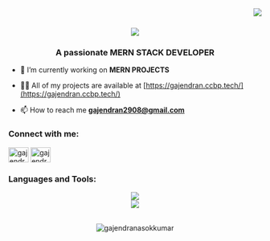 <img align="right" src="https://visitor-badge.laobi.icu/badge?page_id=gajendranasokkumar.gajendranasokkumar" />

<h1 align="center">
    <img src="https://readme-typing-svg.herokuapp.com/?font=Righteous&size=35&center=true&vCenter=true&width=500&height=70&duration=4000&lines=Hi+There!+👋;+I'm+Gajendran!;" />
</h1>
<h3 align="center">A passionate MERN STACK DEVELOPER </h3>

- 🔭 I’m currently working on **MERN PROJECTS**

- 👨‍💻 All of my projects are available at [https://gajendran.ccbp.tech/](https://gajendran.ccbp.tech/)

- 📫 How to reach me **gajendran2908@gmail.com**

<h3 align="left">Connect with me:</h3>
<p align="left">
<a href="https://linkedin.com/in/gajendranasokkumar" target="blank"><img align="center" src="https://raw.githubusercontent.com/rahuldkjain/github-profile-readme-generator/master/src/images/icons/Social/linked-in-alt.svg" alt="gajendranasokkumar" height="30" width="40" /></a>
<a href="https://www.leetcode.com/gajendrana" target="blank"><img align="center" src="https://raw.githubusercontent.com/rahuldkjain/github-profile-readme-generator/master/src/images/icons/Social/leet-code.svg" alt="gajendrana" height="30" width="40" /></a>
</p>

<h3 align="left">Languages and Tools:</h3>
<div align="center">
    <img src="https://skillicons.dev/icons?i=react,bootstrap,html,css,vscode,github,git,tailwind" /><br>
    <img src="https://skillicons.dev/icons?i=nodejs,javascript,express,firebase,mongodb,c,java,python,mysql" /><br>
</div>
<br />

<center>
    <p><img align="center" src="https://github-readme-stats.vercel.app/api/top-langs?username=gajendranasokkumar&show_icons=true&locale=en&layout=compact" alt="gajendranasokkumar" /></p>
</center>

<!--<p><img align="center" src="https://github-readme-streak-stats.herokuapp.com/?user=gajendranasokkumar&" alt="gajendranasokkumar" /></p>-->
